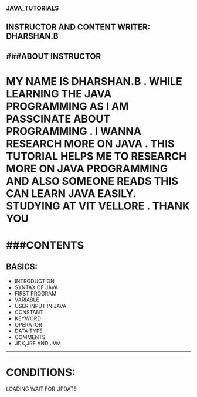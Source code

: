 ### JAVA_TUTORIALS
INSTRUCTOR AND CONTENT WRITER: DHARSHAN.B
-------------------------------------------------
###ABOUT INSTRUCTOR 
-------------------------------------------------
MY NAME IS DHARSHAN.B . WHILE LEARNING THE JAVA PROGRAMMING AS I AM PASSCINATE ABOUT PROGRAMMING . I WANNA RESEARCH MORE ON JAVA . THIS TUTORIAL HELPS ME TO RESEARCH MORE ON JAVA PROGRAMMING AND ALSO SOMEONE READS THIS CAN LEARN JAVA EASILY. STUDYING AT VIT VELLORE . THANK YOU
============================================
###CONTENTS
============================================
**BASICS:**
-----------------
* INTRODUCTION
* SYNTAX OF JAVA
* FIRST PROGRAM
* VARIABLE
* USER INPUT IN JAVA
* CONSTANT
* KEYWORD
* OPERATOR
* DATA TYPE
* COMMENTS
* JDK,JRE AND JVM
-----------------------
**CONDITIONS:**
===============================
LOADING WAIT FOR UPDATE


